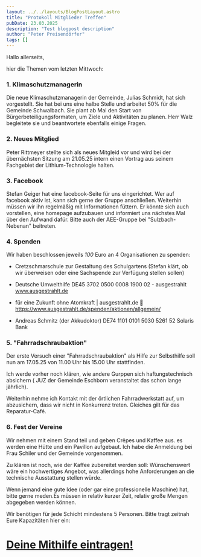 ```yaml
---
layout: ../../layouts/BlogPostLayout.astro
title: "Protokoll Mitglieder Treffen"
pubDate: 23.03.2025
description: "Test blogpost description"
author: "Peter Preisendörfer"
tags: []
---
```


Hallo allerseits,

hier die Themen vom letzten Mittwoch:

### 1. Klimaschutzmanagerin

Die neue Klimaschutzmanagerin der Gemeinde, Julias Schmidt, hat sich vorgestellt. Sie hat bei uns eine halbe Stelle und arbeitet 50% für die Gemeinde Schwalbach.
Sie plant ab Mai den Start von Bürgerbeteiligungsformaten, um Ziele und Aktivitäten zu planen. Herr Walz begleitete sie und beantwortete ebenfalls einige Fragen.

### 2. Neues Mitglied

Peter Rittmeyer stellte sich als neues Mitgleid vor und wird bei der übernächsten Sitzung am 21.05.25 intern einen Vortrag aus seinem Fachgebiet der Lithium-Technologie halten.

### 3. Facebook

Stefan Geiger hat eine facebook-Seite für uns eingerichtet. Wer auf facebook aktiv ist, kann sich gerne der Gruppe anschließen. Weiterhin müssen wir ihn regelmäßig mit Informationen füttern.
Er könnte sich auch vorstellen, eine homepage aufzubauen und informiert uns nächstes Mal über den Aufwand dafür.
Bitte auch der AEE-Gruppe bei "Sulzbach-Nebenan" beitreten.

### 4. Spenden

Wir haben beschlossen jeweils _100_ Euro an 4 Organisationen zu spenden:

- Cretzschmarschule zur Gestaltung des Schulgartens (Stefan klärt, ob wir überweisen oder eine Sachspende zur Verfügung stellen sollen)

- Deutsche Umwelthilfe DE45 3702 0500 0008 1900 02 - ausgestrahlt  
   www.ausgestrahlt.de

- für eine Zukunft ohne Atomkraft | ausgestrahlt.de
  🔗 https://www.ausgestrahlt.de/spenden/aktionen/allgemein/

- Andreas Schmitz (der Akkudoktor) DE74 1101 0101 5030 5261 52 Solaris Bank

### 5. "Fahrradschraubaktion"

Der erste Versuch einer "Fahrradschraubaktion" als Hilfe zur Selbsthilfe soll nun am 17.05.25 von 11.00 Uhr bis 15.00 Uhr stattfinden.

Ich werde vorher noch klären, wie andere Gurppen sich haftungstechnisch absichern ( JUZ der Gemeinde Eschborn veranstaltet das schon lange jährlich).

Weiterhin nehme ich Kontakt mit der örtlichen Fahrradwerkstatt auf, um abzusichern, dass wir nicht in Konkurrenz treten. Gleiches gilt für das Reparatur-Café.

### 6. Fest der Vereine

Wir nehmen mit einem Stand teil und geben Crêpes und Kaffee aus. es werden eine Hütte und ein Pavillon aufgebaut. Ich habe die Anmeldung bei Frau Schiler und der Gemeinde vorgenommen.

Zu klären ist noch, wie der Kaffee zubereitet werden soll: Wünschenswert wäre ein hochwertiges Angebot, was allerdings hohe Anforderungen an die technische Ausstattung stellen würde.

Wenn jemand eine gute Idee (oder gar eine professionelle Maschine) hat, bitte gerne meden.Es müssen in relativ kurzer Zeit, relativ große Mengen abgegeben werden können.

Wir benötigen für jede Schicht mindestens 5 Personen. Bitte tragt zeitnah Eure Kapazitäten hier ein:

# [Deine Mithilfe eintragen!](https://terminplaner6.dfn.de/p/d388ba9102ea89f04f4b9afd5ec55de3-1152222)
